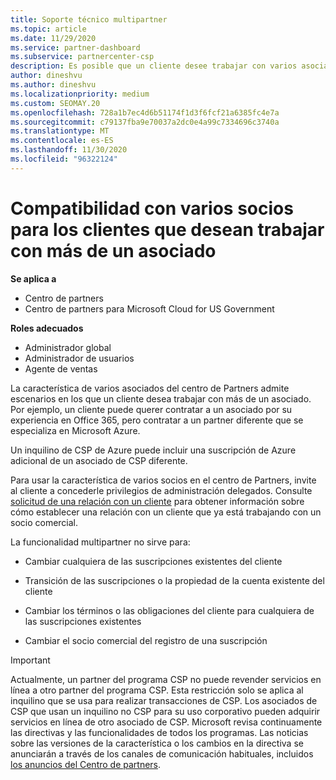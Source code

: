 ```yaml
---
title: Soporte técnico multipartner
ms.topic: article
ms.date: 11/29/2020
ms.service: partner-dashboard
ms.subservice: partnercenter-csp
description: Es posible que un cliente desee trabajar con varios asociados en el programa proveedor de soluciones en la nube que se especializan en servicios diferentes.
author: dineshvu
ms.author: dineshvu
ms.localizationpriority: medium
ms.custom: SEOMAY.20
ms.openlocfilehash: 728a1b7ec4d6b51174f1d3f6fcf21a6385fc4e7a
ms.sourcegitcommit: c79137fba9e70037a2dc0e4a99c7334696c3740a
ms.translationtype: MT
ms.contentlocale: es-ES
ms.lasthandoff: 11/30/2020
ms.locfileid: "96322124"
---
```

# <a name="multi-partner-support-for-customers-who-want-to-work-with-more-than-one-partner"></a>Compatibilidad con varios socios para los clientes que desean trabajar con más de un asociado

**Se aplica a**

- Centro de partners
- Centro de partners para Microsoft Cloud for US Government

**Roles adecuados**

- Administrador global
- Administrador de usuarios
- Agente de ventas

La característica de varios asociados del centro de Partners admite escenarios en los que un cliente desea trabajar con más de un asociado. Por ejemplo, un cliente puede querer contratar a un asociado por su experiencia en Office 365, pero contratar a un partner diferente que se especializa en Microsoft Azure.

Un inquilino de CSP de Azure puede incluir una suscripción de Azure adicional de un asociado de CSP diferente.

Para usar la característica de varios socios en el centro de Partners, invite al cliente a concederle privilegios de administración delegados. Consulte [solicitud de una relación con un cliente](request-a-relationship-with-a-customer.md) para obtener información sobre cómo establecer una relación con un cliente que ya está trabajando con un socio comercial.

La funcionalidad multipartner no sirve para:

- Cambiar cualquiera de las suscripciones existentes del cliente

- Transición de las suscripciones o la propiedad de la cuenta existente del cliente

- Cambiar los términos o las obligaciones del cliente para cualquiera de las suscripciones existentes

- Cambiar el socio comercial del registro de una suscripción

> [!IMPORTANT]  
> Actualmente, un partner del programa CSP no puede revender servicios en línea a otro partner del programa CSP. Esta restricción solo se aplica al inquilino que se usa para realizar transacciones de CSP. Los asociados de CSP que usan un inquilino no CSP para su uso corporativo pueden adquirir servicios en línea de otro asociado de CSP. Microsoft revisa continuamente las directivas y las funcionalidades de todos los programas. Las noticias sobre las versiones de la característica o los cambios en la directiva se anunciarán a través de los canales de comunicación habituales, incluidos [los anuncios del Centro de partners](announcements/index.md).
